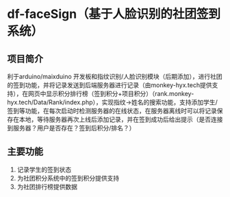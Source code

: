 # df-faceSign（基于人脸识别的社团签到系统）
## 项目简介
利于arduino/maixduino 开发板和指纹识别/人脸识别模块（后期添加），进行社团的签到功能，并将记录发送到后端服务器进行记录（由monkey-hyx.tech提供支持），在网页中显示积分排行榜（签到积分+项目积分）（rank.monkey-hyx.tech/Data/Rank/index.php），实现指纹->姓名的搜索功能，支持添加学生/签到等功能，在每次启动时检测服务器的在线状态，在服务器离线时可以将记录保存在本地，等待服务器再次上线后添加记录，并在签到成功后给出提示（是否连接到服务器？用户是否存在？签到后积分/排名？）
## 主要功能
1.	记录学生的签到状态
2.	为社团积分系统中的签到积分提供支持
3.	为社团排行榜提供数据
